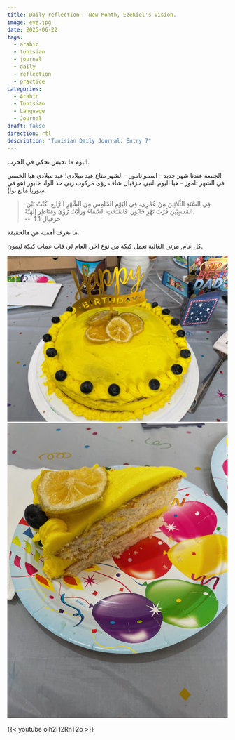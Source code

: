 ```yaml
---
title: Daily reflection - New Month, Ezekiel's Vision.
image: eye.jpg
date: 2025-06-22
tags:
  - arabic
  - tunisian
  - journal
  - daily
  - reflection
  - practice
categories:
  - Arabic
  - Tunisian
  - Language
  - Journal
draft: false
direction: rtl
description: "Tunisian Daily Journal: Entry 7"
---
```

اليوم ما نحبش نحكي في الحرب.

الجمعة عندنا شهر جديد - اسمو تاموز - الشهر متاع عيد ميلادي! عيد ميلادي هيا الخمس في الشهر تاموز - هيا اليوم النبي حزقيال شاف رؤى مركوب ربي حذ الواد خابور (هو في سوريا ماتع توا).

>  فِي السَّنَةِ الثَّلَاثِينَ مِنْ عُمْرِي، فِي اليَوْمِ الخَامِسِ مِنَ الشَّهْرِ الرَّابِعِ، كُنْتُ بَيْنَ المَسبِيِّينَ قُرْبَ نَهْرِ خَابُورَ. فَانفَتَحَتِ السَّمَاءُ وَرَأيْتُ رُؤَىً وَمَنَاظِرَ إلَهِيَّةً. \
> --  ﺣﺰﻗﻴﺎﻝ 1:1

ما نغرف أهمية هن هالحقيقة.

كل عام, مرتي الغالية تعمل كيكة من نوع اخر. العام لي فات عمات كيكة ليمون.

![الكيكة](birthday_cake.jpg)![](cake-slice.jpg)

{{< youtube olh2H2RnT2o >}}
